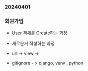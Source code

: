### 20240401


### 회원가입
- User 객체를 Create하는 과정


- 새로운거 작성하는 과정
- url -> view -> 

- gitignore - > django, venv , python